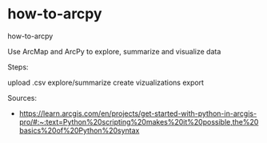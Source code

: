 # how-to-arcpy

how-to-arcpy


Use ArcMap and ArcPy to explore, summarize and visualize data

Steps:

upload .csv
explore/summarize
create vizualizations
export


Sources:
- https://learn.arcgis.com/en/projects/get-started-with-python-in-arcgis-pro/#:~:text=Python%20scripting%20makes%20it%20possible,the%20basics%20of%20Python%20syntax
